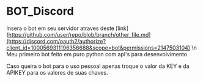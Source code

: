 # BOT_Discord
Insera o bot em seu servidor atraves deste [link](https://github.com/user/repo/blob/branch/other_file.md](https://discord.com/oauth2/authorize?client_id=1000569311196356688&scope=bot&permissions=2147503104) \n
Meu primeiro bot feito em puro python com api's para desenvolvimento

Caso queira o bot para o uso pessoal apenas troque o valor da KEY e da APIKEY para os valores de suas chaves.
